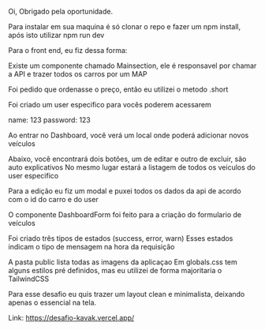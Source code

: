 Oi, Obrigado pela oportunidade.

Para instalar em sua maquina é só clonar o repo  e fazer um npm install, após isto utilizar npm run dev

Para o front end, eu fiz dessa forma:

Existe um componente chamado Mainsection, ele é responsavel por chamar a API e trazer todos os carros por um MAP 

Foi pedido que ordenasse o preço, então eu utilizei o metodo .short

Foi criado um user especifico para vocês poderem acessarem

name: 123 password: 123

Ao entrar no Dashboard, você verá um local onde poderá adicionar novos veículos

Abaixo, você encontrará dois botões, um de editar e outro de excluir, são auto explicativos
No mesmo lugar estará a listagem de todos os veiculos do user especifico

Para a edição eu fiz um modal e puxei todos os dados da api de acordo com o id do carro e do user


O componente DashboardForm foi feito para a criação do formulario de veículos 

Foi criado três tipos de estados (success, error, warn)
Esses estados indicam o tipo de mensagem na hora da requisição

A pasta public lista todas as imagens da aplicaçao 
Em globals.css tem alguns estilos pré definidos, mas eu utilizei de forma majoritaria o TailwindCSS

Para esse desafio eu quis trazer um layout clean e minimalista, deixando apenas o essencial na tela.

Link: https://desafio-kavak.vercel.app/
